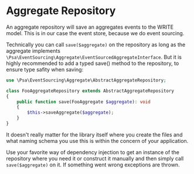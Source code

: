 # Aggregate Repository

An aggregate repository will save an aggregates events to the WRITE model. This is in our case the event store, because we do event sourcing.

Technically you can call `save($aggregate)` on the repository as long as the aggregate implements `\Psa\EventSourcing\Aggregate\EventSourcedAggregateInterface`. But it is highly recommended to add a typed save() method to the repository, to ensure type safity when saving: 

```php
use \Psa\EventSourcing\Aggregate\AbstractAggregateRepository;

class FooAggregateRepository extends AbstractAggregateRepository
{
	public function save(FooAggregate $aggregate): void
	{
		$this->saveAggregate($aggregate);
	}
}
```

It doesn't really matter for the library itself where you create the files and what naming schema you use this is within the concern of your application.

Use your favorite way of dependency injection to get an instance of the repository where you need it or construct it manually and then simply call
`save($aggregate)` on it. If something went wrong exceptions are thrown.
